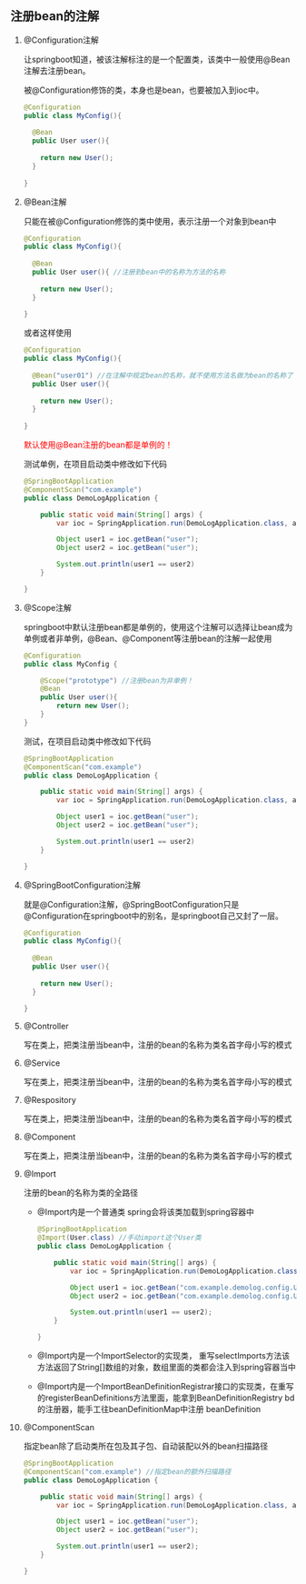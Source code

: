 ## 注册bean的注解



1. @Configuration注解

   让springboot知道，被该注解标注的是一个配置类，该类中一般使用@Bean注解去注册bean。

   被@Configuration修饰的类，本身也是bean，也要被加入到ioc中。

   ```java
   @Configuration
   public class MyConfig(){
     
     @Bean
     public User user(){
       
       return new User();
     }
     
   }
   ```

   

2. @Bean注解

   只能在被@Configuration修饰的类中使用，表示注册一个对象到bean中

   ```java
   @Configuration
   public class MyConfig(){
     
     @Bean
     public User user(){ //注册到bean中的名称为方法的名称
       
       return new User();
     }
     
   }
   ```

   或者这样使用

   ```java
   @Configuration
   public class MyConfig(){
     
     @Bean("user01") //在注解中规定bean的名称，就不使用方法名做为bean的名称了
     public User user(){
       
       return new User();
     }
     
   }
   ```

   <font color="red">默认使用@Bean注册的bean都是单例的！</font>

   

   测试单例，在项目启动类中修改如下代码

   ```java
   @SpringBootApplication
   @ComponentScan("com.example")
   public class DemoLogApplication {
   
       public static void main(String[] args) {
           var ioc = SpringApplication.run(DemoLogApplication.class, args); //获取到项目启动后的ioc容器
   
           Object user1 = ioc.getBean("user");
           Object user2 = ioc.getBean("user");
   
           System.out.println(user1 == user2)
       }
   
   }
   ```

   

   

3. @Scope注解

   springboot中默认注册bean都是单例的，使用这个注解可以选择让bean成为单例或者非单例，@Bean、@Component等注册bean的注解一起使用

   ```java
   @Configuration
   public class MyConfig {
   
       @Scope("prototype") //注册bean为非单例！
       @Bean
       public User user(){
           return new User();
       }
   }
   ```

   测试，在项目启动类中修改如下代码

   ```java
   @SpringBootApplication
   @ComponentScan("com.example")
   public class DemoLogApplication {
   
       public static void main(String[] args) {
           var ioc = SpringApplication.run(DemoLogApplication.class, args); //获取到项目启动后的ioc容器
   
           Object user1 = ioc.getBean("user");
           Object user2 = ioc.getBean("user");
   
           System.out.println(user1 == user2)
       }
   
   }
   ```

   

4. @SpringBootConfiguration注解

   就是@Configuration注解，@SpringBootConfiguration只是@Configuration在springboot中的别名，是springboot自己又封了一层。

   ```java
   @Configuration
   public class MyConfig(){
     
     @Bean
     public User user(){
       
       return new User();
     }
     
   }
   ```

   

5. @Controller

   写在类上，把类注册当bean中，注册的bean的名称为类名首字母小写的模式

6. @Service

   写在类上，把类注册当bean中，注册的bean的名称为类名首字母小写的模式

7. @Respository

   写在类上，把类注册当bean中，注册的bean的名称为类名首字母小写的模式

8. @Component

   写在类上，把类注册当bean中，注册的bean的名称为类名首字母小写的模式

9. @Import

   注册的bean的名称为类的全路径

   - @Import内是一个普通类 spring会将该类加载到spring容器中

     ```java
     @SpringBootApplication
     @Import(User.class) //手动import这个User类
     public class DemoLogApplication {
     
         public static void main(String[] args) {
             var ioc = SpringApplication.run(DemoLogApplication.class, args);
     
             Object user1 = ioc.getBean("com.example.demolog.config.User"); //bean的名称为User类的全路径
             Object user2 = ioc.getBean("com.example.demolog.config.User");
     
             System.out.println(user1 == user2);
         }
     
     }
     ```

   - @Import内是一个ImportSelector的实现类， 重写selectImports方法该方法返回了String[]数组的对象，数组里面的类都会注入到spring容器当中

   - @Import内是一个ImportBeanDefinitionRegistrar接口的实现类，在重写的registerBeanDefinitions方法里面，能拿到BeanDefinitionRegistry bd的注册器，能手工往beanDefinitionMap中注册 beanDefinition

   

10. @ComponentScan

    指定bean除了启动类所在包及其子包、自动装配以外的bean扫描路径

    ```java
    @SpringBootApplication
    @ComponentScan("com.example") //指定bean的额外扫描路径
    public class DemoLogApplication {
    
        public static void main(String[] args) {
            var ioc = SpringApplication.run(DemoLogApplication.class, args);
    
            Object user1 = ioc.getBean("user");
            Object user2 = ioc.getBean("user");
    
            System.out.println(user1 == user2);
        }
    
    }
    
    ```

    